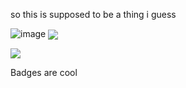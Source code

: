 so this is supposed to be a thing i guess

![image](https://github-readme-stats.vercel.app/api?username=Cynosure-Null&theme=gradient)
<a href="https://www.youtube.com/watch?v=dQw4w9WgXcQ">
  <img align="center" src="https://github-readme-stats.vercel.app/api?username=Cynosure-Null&theme=gradient" />

  <img align="center" src="https://github-readme-stats.vercel.app/api/pin/?username=anuraghazra&repo=convoychat" />
</a>


Badges are cool
